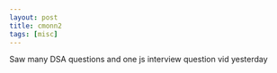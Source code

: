 ```yaml
---
layout: post
title: cmonn2
tags: [misc]
---
```

Saw many DSA questions and one js interview question vid yesterday
